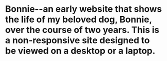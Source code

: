 # Bonnie--an early website that shows the life of my beloved dog, Bonnie, over the course of two years. This is a non-responsive site designed to be viewed on a desktop or a laptop.
